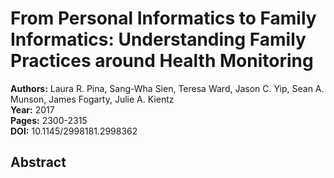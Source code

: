 # From Personal Informatics to Family Informatics: Understanding Family Practices around Health Monitoring

**Authors:** Laura R. Pina, Sang-Wha Sien, Teresa Ward, Jason C. Yip, Sean A. Munson, James Fogarty, Julie A. Kientz  
**Year:** 2017  
**Pages:** 2300-2315  
**DOI:** 10.1145/2998181.2998362  

## Abstract


